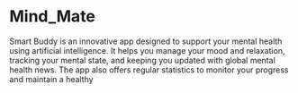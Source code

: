 # Mind_Mate
Smart Buddy is an innovative app designed to support your mental health using artificial intelligence. It helps you manage your mood and relaxation, tracking your mental state, and keeping you updated with global mental health news. The app also offers regular statistics to monitor your progress and maintain a healthy
